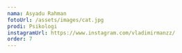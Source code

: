 ```yaml
---
nama: Asyadu Rahman
fotoUrl: /assets/images/cat.jpg
prodi: Psikologi
instagramUrl: https://www.instagram.com/vladimirmanzz/
order: 7
---
```

